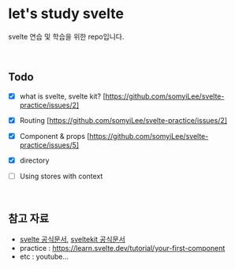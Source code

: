 # let's study svelte

svelte 연습 및 학습을 위한 repo입니다.

<br/>

## Todo
- [x] what is svelte, svelte kit? [https://github.com/somyiLee/svelte-practice/issues/2]
- [x] Routing [https://github.com/somyiLee/svelte-practice/issues/2]
- [x] Component & props [https://github.com/somyiLee/svelte-practice/issues/5]
- [x] directory 
- [ ] Using stores with context
      

<br/>

## 참고 자료
- [svelte 공식문서](https://svelte.dev/), [sveltekit 공식문서](https://kit.svelte.dev/)
- practice : https://learn.svelte.dev/tutorial/your-first-component
- etc : youtube...
  
